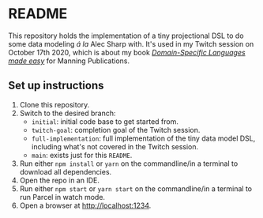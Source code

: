 # README

This repository holds the implementation of a tiny projectional DSL to do some data modeling _á la_ Alec Sharp with.
It's used in my Twitch session on October 17th 2020, which is about my book [_Domain-Specific Languages made easy_](https://shortener.manning.com/r2Rx) for Manning Publications.


## Set up instructions

1. Clone this repository.
2. Switch to the desired branch:
    * `initial`: initial code base to get started from.
    * `twitch-goal`: completion goal of the Twitch session.
    * `full-implementation`: full implementation of the tiny data model DSL, including what's not covered in the Twitch session.
    * `main`: exists just for this `README`.
3. Run either `npm install` or `yarn` on the commandline/in a terminal to download all dependencies.
4. Open the repo in an IDE.
5. Run either `npm start` or `yarn start` on the commandline/in a terminal to run Parcel in watch mode.
6. Open a browser at [http://localhost:1234]().

